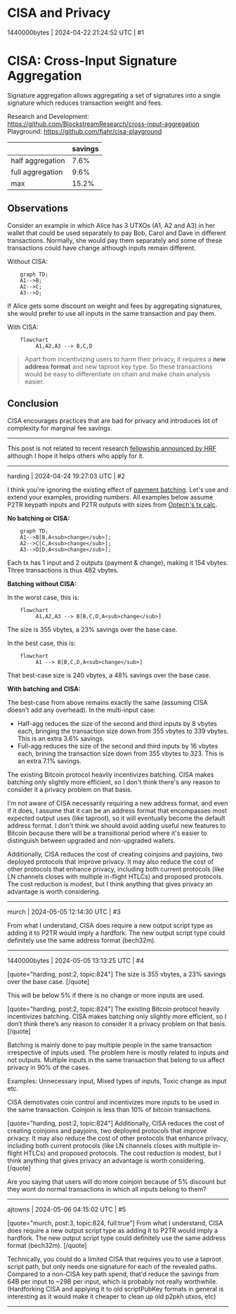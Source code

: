 # CISA and Privacy

1440000bytes | 2024-04-22 21:24:52 UTC | #1

<h1>CISA: Cross-Input Signature Aggregation</h1>

Signature aggregation allows aggregating a set of signatures into a single signature which reduces transaction weight and fees. 

Research and Development: https://github.com/BlockstreamResearch/cross-input-aggregation  
Playground: https://github.com/fjahr/cisa-playground

||savings|
|---|---|
|half aggregation|7.6%|
|full aggregation|9.6%|
|max |15.2%|


<h2>Observations</h2>

Consider an example in which Alice has 3 UTXOs (A1, A2 and A3) in her wallet that could be used separately to pay Bob, Carol and Dave in different transactions. Normally, she would pay them separately and some of these transactions could have change although inputs remain different.

Without CISA:
```mermaid height=146,auto
    graph TD;
    A1-->B;
    A2-->C;
    A3-->D;
```
If Alice gets some discount on weight and fees by aggregating signatures, she would prefer to use all inputs in the same transaction and pay them. 

With CISA:
```mermaid height=146,auto
    flowchart
         A1,A2,A3 --> B,C,D
```

> Apart from incentivizing users to harm their privacy, it requires a **new address format** and new taproot key type. So these transactions would be easy to differentiate on chain and make chain analysis easier.

<h2>Conclusion</h2>

CISA encourages practices that are bad for privacy and introduces lot of complexity for marginal fee savings.

---
This post is not related to recent research [fellowship announced by HRF](https://hrf.org/hrf-announces-cisa-research-fellowship/) although I hope it helps others who apply for it.

-------------------------

harding | 2024-04-24 19:27:03 UTC | #2

I think you're ignoring the existing effect of [payment batching](https://bitcoinops.org/en/topics/payment-batching/).  Let's use and extend your examples, providing numbers.  All examples below assume P2TR keypath inputs and P2TR outputs with  sizes from [Optech's tx calc](https://bitcoinops.org/en/tools/calc-size/).

**No batching or CISA:**

```mermaid height=147,auto
    graph TD;
    A1-->B[B,A<sub>change</sub>];
    A2-->C[C,A<sub>change</sub>];
    A3-->D[D,A<sub>change</sub>];
```

Each tx has 1 input and 2 outputs (payment & change), making it 154 vbytes.  Three transactions is thus 462 vbytes.

**Batching without CISA:**

In the worst case, this is:

```mermaid height=147,auto
    flowchart
         A1,A2,A3 --> B[B,C,D,A<sub>change</sub>]
```

The size is 355 vbytes, a 23% savings over the base case.

In the best case, this is:

```mermaid height=147,auto
    flowchart
         A1 --> B[B,C,D,A<sub>change</sub>]
```

That best-case size is 240 vbytes, a 48% savings over the base case.

**With batching and CISA:**

The best-case from above remains exactly the same (assuming CISA doesn't add any overhead).  In the multi-input case:

- Half-agg reduces the size of the second and third inputs by 8 vbytes each, bringing the transaction size down from 355 vbytes to 339 vbytes.  This is an extra 3.6% savings.
- Full-agg reduces the size of the second and third inputs by 16 vbytes each, brining the transaction size down from 355 vbytes to 323.  This is an extra 7.1% savings.

The existing Bitcoin protocol heavily incentivizes batching.  CISA makes batching only slightly more efficient, so I don't think there's any reason to consider it a privacy problem on that basis.

I'm not aware of CISA necessarily requiring a new address format, and even if it does, I assume that it can be an address format that encompasses most expected output uses (like taproot), so it will eventually become the default address format.  I don't think we should avoid adding useful new features to Bitcoin because there will be a transitional period where it's easier to distinguish between upgraded and non-upgraded wallets.

Additionally, CISA reduces the cost of creating coinjoins and payjoins, two deployed protocols that improve privacy.  It may also reduce the cost of other protocols that enhance privacy, including both current protocols (like LN channels closes with multiple in-flight HTLCs) and proposed protocols.  The cost reduction is modest, but I think anything that gives privacy an advantage is worth considering.

-------------------------

murch | 2024-05-05 12:14:30 UTC | #3

From what I understand, CISA does require a new output script type as adding it to P2TR would imply a hardfork. The new output script type could definitely use the same address format (bech32m).

-------------------------

1440000bytes | 2024-05-05 13:13:25 UTC | #4

[quote="harding, post:2, topic:824"]
The size is 355 vbytes, a 23% savings over the base case.
[/quote]

This will be below 5% if there is no change or more inputs are used.

[quote="harding, post:2, topic:824"]
The existing Bitcoin protocol heavily incentivizes batching. CISA makes batching only slightly more efficient, so I don’t think there’s any reason to consider it a privacy problem on that basis.
[/quote]

Batching is mainly done to pay multiple people in the same transaction irrespective of inputs used. The problem here is mostly related to inputs and not outputs. Multiple inputs in the same transaction that belong to us affect privacy in 90% of the cases.

Examples: Unnecessary input, Mixed types of inputs, Toxic change as input etc.

CISA demotivates coin control and incentivizes more inputs to be used in the same transaction. Coinjoin is less than 10% of bitcoin transactions.

[quote="harding, post:2, topic:824"]
Additionally, CISA reduces the cost of creating coinjoins and payjoins, two deployed protocols that improve privacy. It may also reduce the cost of other protocols that enhance privacy, including both current protocols (like LN channels closes with multiple in-flight HTLCs) and proposed protocols. The cost reduction is modest, but I think anything that gives privacy an advantage is worth considering.
[/quote]

Are you saying that users will do more coinjoin because of 5% discount but they wont do normal transactions in which all inputs belong to them?

-------------------------

ajtowns | 2024-05-06 04:15:02 UTC | #5

[quote="murch, post:3, topic:824, full:true"]
From what I understand, CISA does require a new output script type as adding it to P2TR would imply a hardfork. The new output script type could definitely use the same address format (bech32m).
[/quote]

Technically, you could do a limited CISA that requires you to use a taproot script path, but only needs one signature for each of the revealed paths. Compared to a non-CISA key path spend, that'd reduce the savings from 64B per input to ~29B per input, which is probably not really worthwhile. (Hardforking CISA and applying it to old scriptPubKey formats in general is interesting as it would make it cheaper to clean up old p2pkh utxos, etc)

-------------------------

